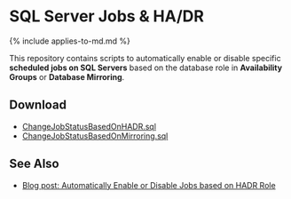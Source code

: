 # SQL Server Jobs & HA/DR

{% include applies-to-md.md %}

This repository contains scripts to automatically enable or disable specific **scheduled jobs on SQL Servers** based on the database role in **Availability Groups** or **Database Mirroring**.

## Download

- [ChangeJobStatusBasedOnHADR.sql](ChangeJobStatusBasedOnHADR.sql)
- [ChangeJobStatusBasedOnMirroring.sql](ChangeJobStatusBasedOnMirroring.sql)

## See Also

- [Blog post: Automatically Enable or Disable Jobs based on HADR Role](https://eitanblumin.com/2018/11/06/automatically-enable-or-disable-jobs-based-on-hadr-role/)
